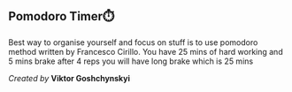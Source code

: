 ## <b>Pomodoro Timer⏱️</b>

Best way to organise yourself and focus on stuff is to use pomodoro method written by Francesco Cirillo. You have 25 mins of hard working and 5 mins brake after 4 reps you will have long brake which is 25 mins

<i>Created by</i> <b>Viktor Goshchynskyi</b>
